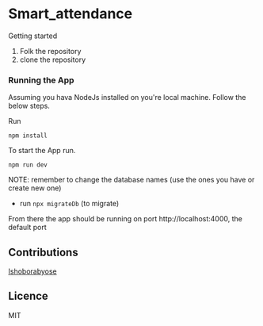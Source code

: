 # Smart_attendance


 Getting started


1. Folk the repository
2. clone the repository


### Running the App


 Assuming you hava NodeJs installed on you're local machine. Follow the below steps.


 Run

``` npm install ```

 To start the App run.

``` npm run dev ```

NOTE: remember to change the database names (use the ones you have or create new one)

- run ``` npx migrateDb ``` (to migrate)

 From there the app should be running on port http://localhost:4000, the default port


## Contributions

[Ishoborabyose](https://github.com/ishoborabyose)


## Licence

MIT
